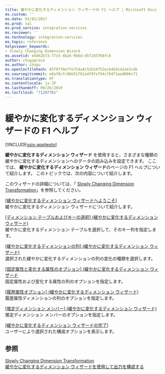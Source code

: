 ```yaml
---
title: 緩やかに変化するディメンション ウィザードの F1 ヘルプ | Microsoft Docs
ms.custom: ''
ms.date: 03/01/2017
ms.prod: sql
ms.prod_service: integration-services
ms.reviewer: ''
ms.technology: integration-services
ms.topic: reference
helpviewer_keywords:
- Slowly Changing Dimension Wizard
ms.assetid: e4d62b73-77c5-4b26-9b6d-d5f245768fc8
author: chugugrace
ms.author: chugu
ms.openlocfilehash: 85f97f8e7fe754a4c52b34f52ecb45d142a43c4b
ms.sourcegitcommit: e8af8cfc0bb51f62a4f0fa794c784f1aed006c71
ms.translationtype: HT
ms.contentlocale: ja-JP
ms.lasthandoff: 09/26/2019
ms.locfileid: "71297781"
---
```

# <a name="slowly-changing-dimension-wizard-f1-help"></a>緩やかに変化するディメンション ウィザードの F1 ヘルプ

[!INCLUDE[ssis-appliesto](../../../includes/ssis-appliesto-ssvrpluslinux-asdb-asdw-xxx.md)]


  **緩やかに変化するディメンション ウィザード** を使用すると、さまざまな種類の緩やかに変化するディメンションへのデータの読み込みを設定できます。 ここでは、 **緩やかに変化するディメンション ウィザード**のページの F1 ヘルプについて紹介します。 このトピックでは、次の内容について紹介します。  
  
 このウィザードの詳細については、「 [Slowly Changing Dimension Transformation](../../../integration-services/data-flow/transformations/slowly-changing-dimension-transformation.md)」を参照してください。  
  
 [[緩やかに変化するディメンション ウィザードへようこそ]](../../../integration-services/data-flow/transformations/welcome-to-the-slowly-changing-dimension-wizard.md)  
 緩やかに変化するディメンション ウィザードについて紹介します。  
  
 [[ディメンション テーブルおよびキーの選択] &#40;緩やかに変化するディメンション ウィザード&#41;](../../../integration-services/data-flow/transformations/select-a-dimension-table-and-keys-slowly-changing-dimension-wizard.md)  
 緩やかに変化するディメンション テーブルを選択して、そのキー列を指定します。  
  
 [[緩やかに変化するディメンションの列] &#40;緩やかに変化するディメンション ウィザード&#41;](../../../integration-services/data-flow/transformations/slowly-changing-dimension-columns-slowly-changing-dimension-wizard.md)  
 選択された緩やかに変化するディメンションの列の変化の種類を選択します。  
  
 [[固定属性と変化する属性のオプション] &#40;緩やかに変化するディメンション ウィザード](../../../integration-services/data-flow/transformations/fixed-and-changing-attribute-options-slowly-changing-dimension-wizard.md)  
 固定属性および変化する属性の列のオプションを指定します。  
  
 [[履歴属性オプション] &#40;緩やかに変化するディメンション ウィザード&#41;](../../../integration-services/data-flow/transformations/historical-attribute-options-slowly-changing-dimension-wizard.md)  
 履歴属性ディメンションの列のオプションを指定します。  
  
 [[推定ディメンション メンバー] &#40;緩やかに変化するディメンション ウィザード&#41;](../../../integration-services/data-flow/transformations/inferred-dimension-members-slowly-changing-dimension-wizard.md)  
 推定ディメンション メンバーのオプションを指定します。  
  
 [[緩やかに変化するディメンション ウィザードの完了]](../../../integration-services/data-flow/transformations/finish-the-slowly-changing-dimension-wizard.md)  
 ユーザーにより選択された構成オプションを表示します。  
  
## <a name="see-also"></a>参照  
 [Slowly Changing Dimension Transformation](../../../integration-services/data-flow/transformations/slowly-changing-dimension-transformation.md)   
 [緩やかに変化するディメンション ウィザードを使用して出力を構成する](../../../integration-services/data-flow/transformations/configure-outputs-using-the-slowly-changing-dimension-wizard.md)  
  
  

